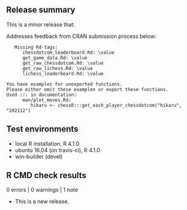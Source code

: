 ## Release summary

This is a minor release that:

Addresses feedback from CRAN submission process below:

```  
   Missing Rd-tags:
      chessdotcom_leaderboard.Rd: \value
      get_game_data.Rd: \value
      get_raw_chessdotcom.Rd: \value
      get_raw_lichess.Rd: \value
      lichess_leaderboard.Rd: \value

You have examples for unexported functions.
Please either omit these examples or export these functions.
Used ::: in documentation:
      man/plot_moves.Rd:
         hikaru <- chessR:::get_each_player_chessdotcom("hikaru", "202112")
```

## Test environments
* local R installation, R 4.1.0
* ubuntu 16.04 (on travis-ci), R 4.1.0
* win-builder (devel)

## R CMD check results

0 errors | 0 warnings | 1 note

* This is a new release.
